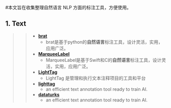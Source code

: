 #本文旨在收集整理自然语言 NLP 方面的标注工具，方便使用。

## <a name="NLP"></a>1. Text
>> - **[brat](https://github.com/nlplab/brat)**
>>      * brat是基于python的**自然语言**标注工具，设计灵活，实用，应用广泛。
>> - **[MarqueeLabel](https://github.com/cbpowell/MarqueeLabel)**
>>      * MarqueeLabel是基于Swift和C的**自然语言**标注工具，设计灵活，实用，应用广泛。
>> - **[LightTag](https://www.lighttag.io)**
>>      * LightTag 是管理和执行文本注释项目的工具和平台
>> - **[lighttag](https://tagtog.net)**
>>      * an efficient text annotation tool ready to train AI.
>> - **[dataturks](https://dataturks.com/)**
>>      * an efficient text annotation tool ready to train AI.





